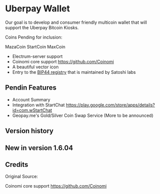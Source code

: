Uberpay Wallet
===============

Our goal is to develop and consumer friendly multicoin wallet that will support the Uberpay Bitcoin Kiosks. 


Coins Pending for inclusion:

MazaCoin
StartCoin
MaxCoin


* Electrum-server support
* Coinomi core support https://github.com/Coinomi
* A beautiful vector icon
* Entry to the [BIP44 registry](https://github.com/satoshilabs/docs/blob/master/slips/slip-0044.rst) that is maintained by Satoshi labs

## Pendin Features

- Account Summary
- Integration with StartChat https://play.google.com/store/apps/details?id=com.wStartChat
- Geopay.me's Gold/Silver Coin Swap Service (More to be announced)

## Version history

New in version 1.6.04
- 

## Credits

Original Source:

Coinomi core support https://github.com/Coinomi
